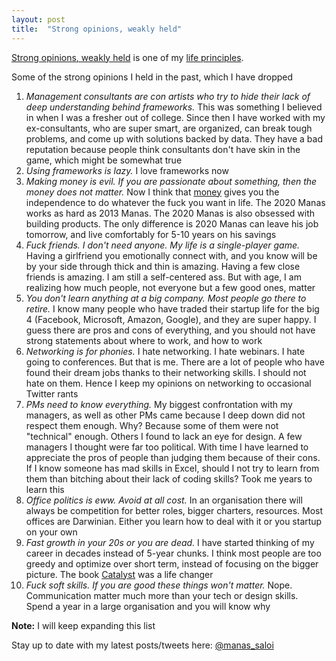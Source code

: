 ```yaml
---
layout: post
title:  "Strong opinions, weakly held"
---
```


[Strong opinions, weakly held](https://bobsutton.typepad.com/my_weblog/2006/07/strong_opinions.html) is one of my [life principles](https://manassaloi.com/2020/01/26/personal-life-frameworks.html).

Some of the strong opinions I held in the past, which I have dropped

1. *Management consultants are con artists who try to hide their lack of deep understanding behind frameworks.* This was something I believed in when I was a fresher out of college. Since then I have worked with my ex-consultants, who are super smart, are organized, can break tough problems, and come up with solutions backed by data. They have a bad reputation because people think consultants don't have skin in the game, which might be somewhat true
2. *Using frameworks is lazy.* I love frameworks now
3. *Making money is evil. If you are passionate about something, then the money does not matter.* Now I think that [money](https://thedeepdish.org/fuck-you-money/) gives you the independence to do whatever the fuck you want in life. The 2020 Manas works as hard as 2013 Manas. The 2020 Manas is also obsessed with building products. The only difference is 2020 Manas can leave his job tomorrow, and live comfortably for 5-10 years on his savings
4. *Fuck friends. I don't need anyone. My life is a single-player game.* Having a girlfriend you emotionally connect with, and you know will be by your side through thick and thin is amazing. Having a few close friends is amazing. I am still a self-centered ass. But with age, I am realizing how much people, not everyone but a few good ones, matter
5. *You don't learn anything at a big company. Most people go there to retire.* I know many people who have traded their startup life for the big 4 (Facebook, Microsoft, Amazon, Google), and they are super happy. I guess there are pros and cons of everything, and you should not have strong statements about where to work, and how to work
6. *Networking is for phonies.* I hate networking. I hate webinars. I hate going to conferences. But that is me. There are a lot of people who have found their dream jobs thanks to their networking skills. I should not hate on them. Hence I keep my opinions on networking to occasional Twitter rants
7. *PMs need to know everything.* My biggest confrontation with my managers, as well as other PMs came because I deep down did not respect them enough. Why? Because some of them were not "technical" enough. Others I found to lack an eye for design. A few managers I thought were far too political. With time I have learned to appreciate the pros of people than judging them because of their cons. If I know someone has mad skills in Excel, should I not try to learn from them than bitching about their lack of coding skills? Took me years to learn this
8. *Office politics is eww. Avoid at all cost.* In an organisation there will always be competition for better roles, bigger charters, resources. Most offices are Darwinian. Either you learn how to deal with it or you startup on your own
9. *Fast growth in your 20s or you are dead.* I have started thinking of my career in decades instead of 5-year chunks. I think most people are too greedy and optimize over short term, instead of focusing on the bigger picture. The book [Catalyst](https://manassaloi.com/booksummaries/2016/05/11/catalyst-chandramouli.html) was a life changer
10. *Fuck soft skills. If you are good these things won't matter.* Nope. Communication matter much more than your tech or design skills. Spend a year in a large organisation and you will know why

**Note:** I will keep expanding this list

Stay up to date with my latest posts/tweets here: [@manas_saloi](http://twitter.com/manas_saloi)
